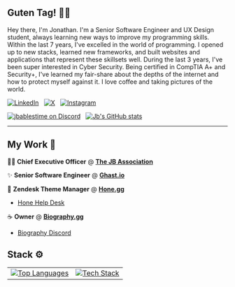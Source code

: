 ## Guten Tag! 👋🏻
Hey there, I'm Jonathan. I'm a Senior Software Engineer and UX Design student, always learning new ways to improve my programming skills. Within the last 7 years, I've excelled in the world of programming. I opened up to new stacks, learned new frameworks, and built websites and applications that represent these skillsets well. During the last 3 years, I've been super interested in Cyber Security. Being certified in CompTIA A+ and Security+, I've learned my fair-share about the depths of the internet and how to protect myself against it. I love coffee and taking pictures of the world.

[![LinkedIn](https://img.shields.io/badge/linkedin-%230077B5.svg?style=for-the-badge&logo=linkedin&logoColor=white)](https://www.linkedin.com/in/jonathan-mauler/)‎ ‎ ‎
[![X](https://img.shields.io/badge/X-%23000000.svg?style=for-the-badge&logo=X&logoColor=white)](https://x.com/Jbablestime)‎ ‎ ‎
[![Instagram](https://img.shields.io/badge/Instagram-%23E4405F.svg?style=for-the-badge&logo=Instagram&logoColor=white)](https://instagram.com/Jbablestime)‎

[![jbablestime on Discord](https://lanyard.cnrad.dev/api/750454372650975232)](https://discord.com/user/750454372650975232)‎ ‎ ‎ 
[![Jb's GitHub stats](https://github-readme-stats.vercel.app/api?username=Jbablestime&theme=radical)](https://biography.gg/)

---
## My Work 💼
🤵🏻 **Chief Executive Officer** @ __[The JB Association](https://github.com/The-JB-Association)__

✨ **Senior Software Engineer** @ __[Ghast.io](https://ghast.io)__

🌟 **Zendesk Theme Manager** @ __[Hone.gg](https://hone.gg)__
   - [Hone Help Desk](https://support.hone.gg)

☕ **Owner** @  __[Biography.gg](https://biography.gg)__
   - [Biography Discord](https://discord.biography.gg/)

## Stack ⚙️
<table align="center">
  <tr>
    <td align="center">
      <a href="https://github.com/anuraghazra/github-readme-stats">
        <img 
          src="https://github-readme-stats.vercel.app/api/top-langs/?username=jbablestime&layout=compact&theme=dark&hide_border=true" 
          alt="Top Languages" 
        />
      </a>
    </td>
    <td align="center">
      <a href="https://skillicons.dev">
        <img 
          src="https://skillicons.dev/icons?i=js,html,css,ts,react,vue,angular,vite,svelte,cloudflare,express,bootstrap,lua,django,python,nestjs,nextjs,nodejs,php,sqlite,postgresql,ubuntu&perline=8" 
          alt="Tech Stack"
        />
      </a>
    </td>
  </tr>
</table>
